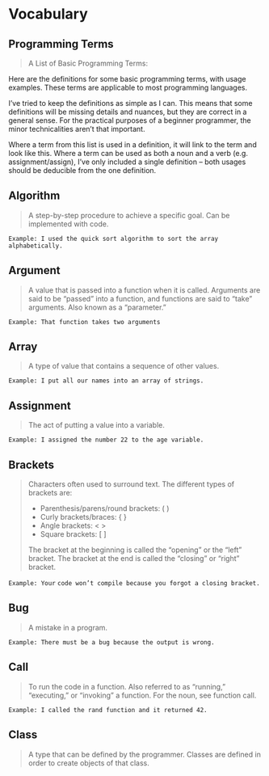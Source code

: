 # Vocabulary

## Programming Terms

> A List of Basic Programming Terms:

Here are the definitions for some basic programming terms, with usage examples. These terms are applicable to most programming languages.

I’ve tried to keep the definitions as simple as I can. This means that some definitions will be missing details and nuances, but they are correct in a general sense. For the practical purposes of a beginner programmer, the minor technicalities aren’t that important.

Where a term from this list is used in a definition, it will link to the term and look like this. Where a term can be used as both a noun and a verb \(e.g. assignment/assign\), I’ve only included a single definition – both usages should be deducible from the one definition.

## Algorithm

> A step-by-step procedure to achieve a specific goal. Can be implemented with code.

  
 `Example: I used the quick sort algorithm to sort the array alphabetically.`

## Argument

> A value that is passed into a function when it is called. Arguments are said to be “passed” into a function, and functions are said to “take” arguments. Also known as a “parameter.”

`Example: That function takes two arguments`

## Array

> A type of value that contains a sequence of other values.

`Example: I put all our names into an array of strings.`

## Assignment

> The act of putting a value into a variable.

`Example: I assigned the number 22 to the age variable.`

## Brackets

> Characters often used to surround text. The different types of brackets are:
>
> * Parenthesis/parens/round brackets: \( \)
> * Curly brackets/braces: { }
> * Angle brackets: &lt; &gt;
> * Square brackets: \[ \]
>
> The bracket at the beginning is called the “opening” or the “left” bracket. The bracket at the end is called the “closing” or “right” bracket.

`Example: Your` `code won’t compile because you forgot a closing bracket.`

## Bug

> A mistake in a program.

`Example: There must be a bug because the output is wrong.`

## Call

> To run the code in a function. Also referred to as “running,” “executing,” or “invoking” a function. For the noun, see function call.

`Example: I called the rand function and it returned 42.`

## Class

> A type that can be defined by the programmer. Classes are defined in order to create objects of that class.

